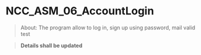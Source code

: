 # NCC_ASM_06_AccountLogin
> About: The program allow to log in, sign up using password, mail valid test


> **Details shall be updated**